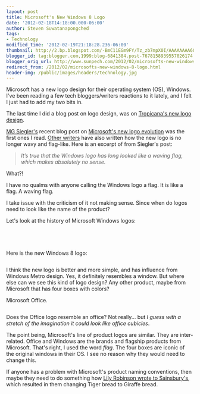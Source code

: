 ```yaml
---
layout: post
title: Microsoft's New Windows 8 Logo
date: '2012-02-18T14:18:00.000-06:00'
author: Steven Suwatanapongched
tags:
- Technology
modified_time: '2012-02-19T21:18:28.236-06:00'
thumbnail: http://2.bp.blogspot.com/-BmC11EGm9FY/Tz_zb7mpX0I/AAAAAAAA6QY/vTKHaLa55XE/s600/windows_old.jpg
blogger_id: tag:blogger.com,1999:blog-6841384.post-7678158939557026174
blogger_orig_url: http://www.sunpech.com/2012/02/microsofts-new-windows-8-logo.html
redirect_from: /2012/02/microsofts-new-windows-8-logo.html
header-img: /public/images/headers/technology.jpg
---
```


Microsoft has a new logo design for their operating system (OS), Windows. I've been reading a few tech bloggers/writers reactions to it lately, and I felt I just had to add my two bits in.

The last time I did a blog post on logo design, was on <a href="/2009/02/tropicanas-new-logo-design">Tropicana's new logo design</a>.

<a href="http://parislemon.com/">MG Siegler's</a> recent blog post on <a href="http://parislemon.com/post/17779606945/the-microsoft-windows-logo-evolves-from-microsoft">Microsoft's new logo evolution</a> was the first ones I read. <a href="http://arstechnica.com/microsoft/news/2012/02/a-flag-no-more-microsoft-unveils-new-windows-logo.ars">Other writers</a> have also written how the new logo is no longer wavy and flag-like. Here is an excerpt of from Siegler's post:

<blockquote class="tr_bq"><i>It’s true that the Windows logo has long looked like a waving flag, which makes absolutely no sense.</i></blockquote>What?!

I have no qualms with anyone calling the Windows logo a flag. It is like a flag. A waving flag.

I take issue with the criticism of it not making sense. Since when do logos need to look like the name of the product?

Let's look at the history of Microsoft Windows logos:

<a href="http://2.bp.blogspot.com/-BmC11EGm9FY/Tz_zb7mpX0I/AAAAAAAA6QY/vTKHaLa55XE/s600/windows_old.jpg"><img alt=""  border="0" src="http://2.bp.blogspot.com/-BmC11EGm9FY/Tz_zb7mpX0I/AAAAAAAA6QY/vTKHaLa55XE/s600/windows_old.jpg" /></a>

<a href="http://2.bp.blogspot.com/-RQRDsmjqUNc/Tz_zb6VrpkI/AAAAAAAA6QU/yug8I6K-uJ4/s600/windows_31.jpg"><img alt=""  border="0" src="http://2.bp.blogspot.com/-RQRDsmjqUNc/Tz_zb6VrpkI/AAAAAAAA6QU/yug8I6K-uJ4/s600/windows_31.jpg" /></a>

<a href="http://4.bp.blogspot.com/-ppHBW5cqFQA/Tz_zcA9F7_I/AAAAAAAA6Qk/nrnOmZ_JGgM/s600/windows_xp.jpg"><img alt=""  border="0" src="http://4.bp.blogspot.com/-ppHBW5cqFQA/Tz_zcA9F7_I/AAAAAAAA6Qk/nrnOmZ_JGgM/s600/windows_xp.jpg" /></a>

<a href="http://3.bp.blogspot.com/-ACVSs04OjjA/Tz_zcA-VwOI/AAAAAAAA6Q0/cKsZz7W6JQU/s600/windows_vista.jpg"><img alt=""  border="0" src="http://3.bp.blogspot.com/-ACVSs04OjjA/Tz_zcA-VwOI/AAAAAAAA6Q0/cKsZz7W6JQU/s600/windows_vista.jpg" /></a>

Here is the new Windows 8 logo:

<a href="http://1.bp.blogspot.com/-42iEID-IPqw/Tz_6Be0YvfI/AAAAAAAA6RM/4OQuMe4ATqE/s600/windows_8_logo.jpg"><img alt=""  border="0" src="http://1.bp.blogspot.com/-42iEID-IPqw/Tz_6Be0YvfI/AAAAAAAA6RM/4OQuMe4ATqE/s600/windows_8_logo.jpg" /></a>

I think the new logo is better and more simple, and has influence from Windows Metro design. Yes, it definitely resembles a window. But where else can we see this kind of logo design? Any other product, maybe from Microsoft that has four boxes with colors?

Microsoft Office.

<a href="http://3.bp.blogspot.com/-XV1M-I3ffwM/Tz__XGXbPGI/AAAAAAAA6RU/N8QoCHH_fNQ/s600/office_logo.jpg"><img alt=""  border="0" src="http://3.bp.blogspot.com/-XV1M-I3ffwM/Tz__XGXbPGI/AAAAAAAA6RU/N8QoCHH_fNQ/s600/office_logo.jpg" /></a>

Does the Office logo resemble an office? Not really... but <i>I guess with a stretch of the imagination it could look like office cubicles</i>.

The point being, Microsoft's line of product logos are similar. They are inter-related. Office and Windows are the brands and flagship products from Microsoft. That's right, I used the word <i>flag</i>. The four boxes are iconic of the original windows in their OS. I see no reason why they would need to change this.

If anyone has a problem with Microsoft's product naming conventions, then maybe they need to do something how <a href="http://digitallife.today.msnbc.msn.com/_news/2012/02/03/10309985-how-the-internet-helped-a-child-turn-tiger-bread-into-giraffe-bread">Lily Robinson wrote to Sainsbury's</a>, which resulted in them changing Tiger bread to Giraffe bread.
